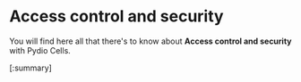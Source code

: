# Access control and security

You will find here all that there's to know about **Access control and security** with Pydio Cells.

[:summary]
